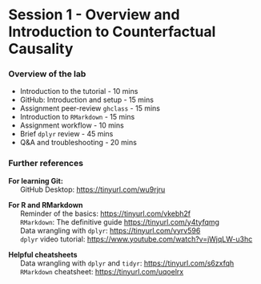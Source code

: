# Session 1 - Overview and Introduction to Counterfactual Causality

### Overview of the lab

- Introduction to the tutorial - 10 mins
- GitHub: Introduction and setup - 15 mins
- Assignment peer-review `ghclass` - 15 mins
- Introduction to `RMarkdown` - 15 mins
- Assignment workflow - 10 mins
- Brief `dplyr` review - 45 mins
- Q&A and troubleshooting - 20 mins

### Further references

**For learning Git:** <br>
&nbsp;&nbsp;&nbsp;&nbsp;&nbsp;&nbsp;GitHub Desktop: https://tinyurl.com/wu9rjru <p>

**For R and RMarkdown** <br>
&nbsp;&nbsp;&nbsp;&nbsp;&nbsp;&nbsp;Reminder of the basics: https://tinyurl.com/vkebh2f <br>
&nbsp;&nbsp;&nbsp;&nbsp;&nbsp;&nbsp;`RMarkdown`: The definitive guide https://tinyurl.com/y4tyfqmg <br>
&nbsp;&nbsp;&nbsp;&nbsp;&nbsp;&nbsp;Data wrangling with `dplyr`: https://tinyurl.com/vyrv596 <br>
&nbsp;&nbsp;&nbsp;&nbsp;&nbsp;&nbsp;`dplyr` video tutorial: https://www.youtube.com/watch?v=jWjqLW-u3hc <p>
  
**Helpful cheatsheets** <br>
&nbsp;&nbsp;&nbsp;&nbsp;&nbsp;&nbsp;Data wrangling with `dplyr` and `tidyr`: https://tinyurl.com/s6zxfqh <br>
&nbsp;&nbsp;&nbsp;&nbsp;&nbsp;&nbsp;`RMarkdown` cheatsheet: https://tinyurl.com/uqoelrx <br>



